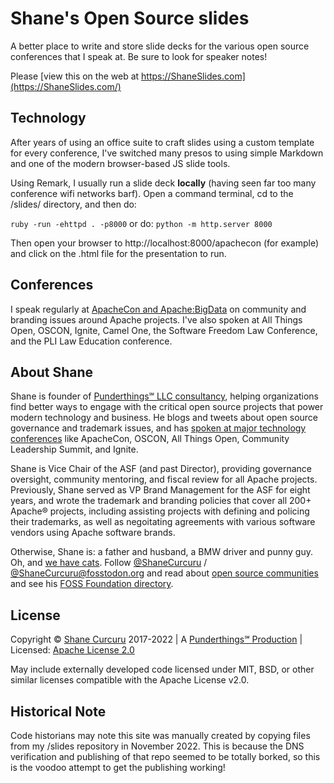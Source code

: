 # Shane's Open Source slides

A better place to write and store slide decks for the various open source
conferences that I speak at. Be sure to look for speaker notes!

Please [view this on the web at https://ShaneSlides.com](https://ShaneSlides.com/)

## Technology

After years of using an office suite to craft slides using a custom template
for every conference, I've switched many presos to using simple Markdown and
one of the modern browser-based JS slide tools.

Using Remark, I usually run a slide deck **locally** (having seen far too 
many conference wifi networks barf).  Open a command terminal, cd 
to the /slides/ directory, and then do:

```ruby -run -ehttpd . -p8000```
or do:
```python -m http.server 8000```

Then open your browser to http://localhost:8000/apachecon (for example)
and click on the .html file for the presentation to run.

## Conferences

I speak regularly at [ApacheCon and
Apache:BigData](http://apachecon.com/) on community and branding issues
around Apache projects. I've also spoken at All Things Open, OSCON, Ignite, Camel One, the Software Freedom Law Conference, and the PLI Law Education conference.

## About Shane

Shane is founder of [Punderthings℠ LLC consultancy](http://punderthings.com/), helping organizations find better ways to engage with the critical open source projects that power modern technology and business.  He blogs and tweets about open source governance and trademark issues, and has [spoken at major technology conferences](https://ShaneSlides.com/) like ApacheCon, OSCON, All Things Open, Community Leadership Summit, and Ignite.

Shane is Vice Chair of the ASF (and past Director), providing governance oversight, community mentoring, and fiscal review for all Apache projects.  Previously, Shane served as VP Brand Management for the ASF for eight years, and wrote the trademark and branding policies that cover all 200+ Apache® projects, including assisting projects with defining and policing their trademarks, as well as negoitating agreements with various software vendors using Apache software brands.  

Otherwise, Shane is: a father and husband, a BMW driver and punny guy. Oh, and [we have cats](https://www.instagram.com/shanecurcuru/). Follow [@ShaneCurcuru](https://twitter.com/shanecurcuru) / [@ShaneCurcuru@fosstodon.org](https://fosstodon.org/@shanecurcuru) and read about [open source communities](https://CommunityOverCode.com) and see his [FOSS Foundation directory](http://ChooseAFoundation.com).

## License

Copyright © [Shane Curcuru](http://shanecurcuru.org/) 2017-2022 | A [Punderthings℠ Production](http://punderthings.com/) | Licensed: [Apache License 2.0](http://www.apache.org/licenses/LICENSE-2.0.html)

May include externally developed code licensed under MIT, BSD, or other
similar licenses compatible with the Apache License v2.0.

## Historical Note

Code historians may note this site was manually created by copying files from my /slides repository in November 2022.
This is because the DNS verification and publishing of that repo seemed to be totally borked, so this is the voodoo attempt to get the publishing working!
